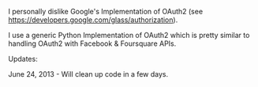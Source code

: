 


I personally dislike Google's Implementation of OAuth2 (see https://developers.google.com/glass/authorization).

I use a generic Python Implementation of OAuth2 which is pretty similar to handling OAuth2 with Facebook & Foursquare APIs.



Updates:

June 24, 2013 - Will clean up code in a few days.


